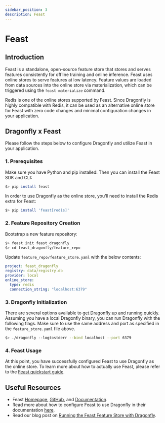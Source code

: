 ```yaml
---
sidebar_position: 3
description: Feast
---
```


# Feast

## Introduction

Feast is a standalone, open-source feature store that stores and serves features consistently for offline training and online inference.
Feast uses online stores to serve features at low latency.
Feature values are loaded from data sources into the online store via materialization, which can be triggered using the `feast materialize` command.

Redis is one of the online stores supported by Feast.
Since Dragonfly is highly compatible with Redis, it can be used as an alternative online store for Feast with zero code changes and minimal configuration changes in your application.

## Dragonfly x Feast

Please follow the steps below to configure Dragonfly and utilize Feast in your application.

### 1. Prerequisites

Make sure you have Python and pip installed.
Then you can install the Feast SDK and CLI:

```bash
$> pip install feast
```

In order to use Dragonfly as the online store, you'll need to install the Redis extra for Feast:

```bash
$> pip install 'feast[redis]'
```

### 2. Feature Repository Creation

Bootstrap a new feature repository:

```bash
$> feast init feast_dragonfly
$> cd feast_dragonfly/feature_repo
```

Update `feature_repo/feature_store.yaml` with the below contents:

```yaml
project: feast_dragonfly
registry: data/registry.db
provider: local
online_store:
  type: redis
  connection_string: "localhost:6379"
```

### 3. Dragonfly Initialization

There are several options available to [get Dragonfly up and running quickly](../getting-started/getting-started.md).
Assuming you have a local Dragonfly binary, you can run Dragonfly with the following flags.
Make sure to use the same address and port as specified in the `feature_store.yaml` file above.

```bash
$> ./dragonfly --logtostderr --bind localhost --port 6379
```

### 4. Feast Usage

At this point, you have successfully configured Feast to use Dragonfly as the online store.
To learn more about how to actually use Feast, please refer to the [Feast quickstart guide](https://docs.feast.dev/getting-started/quickstart).

## Useful Resources

- Feast [Homepage](https://feast.dev/), [GitHub](https://github.com/feast-dev/feast), and [Documentation](https://docs.feast.dev/).
- Read more about how to configure Feast to use Dragonfly in their documentation [here](https://docs.feast.dev/reference/online-stores/dragonfly).
- Read our blog post on [Running the Feast Feature Store with Dragonfly](https://www.dragonflydb.io/blog/running-the-feast-feature-store-with-dragonfly).
